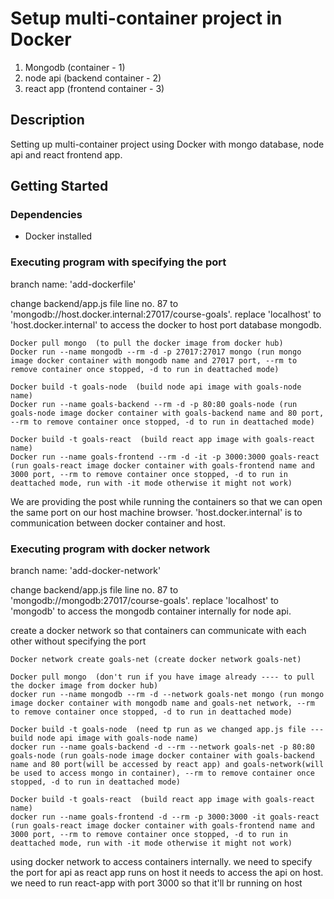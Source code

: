 # Setup multi-container project in Docker

1. Mongodb (container - 1)
2. node api (backend container - 2)
3. react app (frontend container - 3)

## Description

Setting up multi-container project using Docker with mongo database, node api and react frontend app.

## Getting Started

### Dependencies

* Docker installed

### Executing program with specifying the port
branch name: 'add-dockerfile'

change backend/app.js file line no. 87 to 'mongodb://host.docker.internal:27017/course-goals'. replace 'localhost' to 'host.docker.internal' to access the docker to host port database mongodb.

```
Docker pull mongo  (to pull the docker image from docker hub)
Docker run --name mongodb --rm -d -p 27017:27017 mongo (run mongo image docker container with mongodb name and 27017 port, --rm to remove container once stopped, -d to run in deattached mode)
```

```
Docker build -t goals-node  (build node api image with goals-node name)
Docker run --name goals-backend --rm -d -p 80:80 goals-node (run goals-node image docker container with goals-backend name and 80 port, --rm to remove container once stopped, -d to run in deattached mode)
```

```
Docker build -t goals-react  (build react app image with goals-react name)
Docker run --name goals-frontend --rm -d -it -p 3000:3000 goals-react (run goals-react image docker container with goals-frontend name and 3000 port, --rm to remove container once stopped, -d to run in deattached mode, run with -it mode otherwise it might not work)
```

We are providing the post while running the containers so that we can open the same port on our host machine browser. 'host.docker.internal' is to communication between docker container and host.


### Executing program with docker network
branch name: 'add-docker-network'

change backend/app.js file line no. 87 to 'mongodb://mongodb:27017/course-goals'. replace 'localhost' to 'mongodb' to access the mongodb container internally for node api.

create a docker network so that containers can communicate with each other without specifying the port
```
Docker network create goals-net (create docker network goals-net)
```

```
Docker pull mongo  (don't run if you have image already ---- to pull the docker image from docker hub)
docker run --name mongodb --rm -d --network goals-net mongo (run mongo image docker container with mongodb name and goals-net network, --rm to remove container once stopped, -d to run in deattached mode)
```

```
Docker build -t goals-node  (need tp run as we changed app.js file --- build node api image with goals-node name)
docker run --name goals-backend -d --rm --network goals-net -p 80:80  goals-node (run goals-node image docker container with goals-backend name and 80 port(will be accessed by react app) and goals-network(will be used to access mongo in container), --rm to remove container once stopped, -d to run in deattached mode)
```

```
Docker build -t goals-react  (build react app image with goals-react name)
docker run --name goals-frontend -d --rm -p 3000:3000 -it goals-react (run goals-react image docker container with goals-frontend name and 3000 port, --rm to remove container once stopped, -d to run in deattached mode, run with -it mode otherwise it might not work)
```

using docker network to access containers internally. we need to specify the port for api as react app runs on host it needs to access the api on host. we need to run react-app with port 3000 so that it'll br running on host
